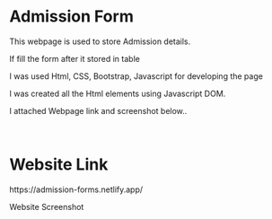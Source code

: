 <h1>Admission Form</h1>
<p>This webpage is used to store Admission details.</p>
<p>If fill the form after it stored in table</p>
<p>I was used Html, CSS, Bootstrap, Javascript for developing the page</p>
<p>I was created all the Html elements using Javascript DOM.</p>
<p>I attached Webpage link and screenshot below..</p><br>

<h1>Website Link</h1>
https://admission-forms.netlify.app/

Website Screenshot
